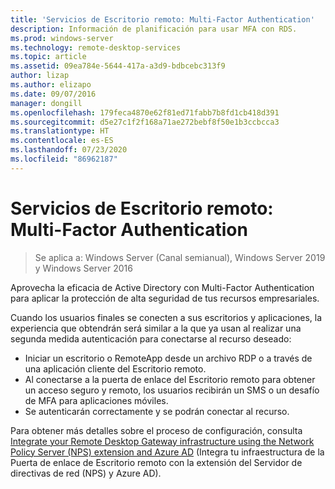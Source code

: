 ```yaml
---
title: 'Servicios de Escritorio remoto: Multi-Factor Authentication'
description: Información de planificación para usar MFA con RDS.
ms.prod: windows-server
ms.technology: remote-desktop-services
ms.topic: article
ms.assetid: 09ea784e-5644-417a-a3d9-bdbcebc313f9
author: lizap
ms.author: elizapo
ms.date: 09/07/2016
manager: dongill
ms.openlocfilehash: 179feca4870e62f81ed71fabb7b8fd1cb418d391
ms.sourcegitcommit: d5e27c1f2f168a71ae272bebf8f50e1b3ccbcca3
ms.translationtype: HT
ms.contentlocale: es-ES
ms.lasthandoff: 07/23/2020
ms.locfileid: "86962187"
---
```

# <a name="remote-desktop-services---multi-factor-authentication"></a>Servicios de Escritorio remoto: Multi-Factor Authentication

>Se aplica a: Windows Server (Canal semianual), Windows Server 2019 y Windows Server 2016

Aprovecha la eficacia de Active Directory con Multi-Factor Authentication para aplicar la protección de alta seguridad de tus recursos empresariales.

Cuando los usuarios finales se conecten a sus escritorios y aplicaciones, la experiencia que obtendrán será similar a la que ya usan al realizar una segunda medida autenticación para conectarse al recurso deseado:
- Iniciar un escritorio o RemoteApp desde un archivo RDP o a través de una aplicación cliente del Escritorio remoto.
- Al conectarse a la puerta de enlace del Escritorio remoto para obtener un acceso seguro y remoto, los usuarios recibirán un SMS o un desafío de MFA para aplicaciones móviles.
- Se autenticarán correctamente y se podrán conectar al recurso.

Para obtener más detalles sobre el proceso de configuración, consulta [Integrate your Remote Desktop Gateway infrastructure using the Network Policy Server (NPS) extension and Azure AD](/azure/multi-factor-authentication/nps-extension-remote-desktop-gateway) (Integra tu infraestructura de la Puerta de enlace de Escritorio remoto con la extensión del Servidor de directivas de red (NPS) y Azure AD).
